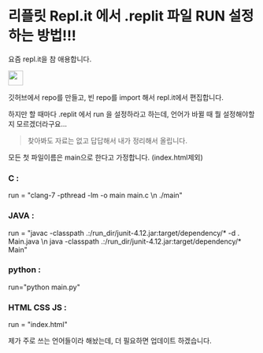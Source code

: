 # 리플릿 Repl.it 에서 .replit 파일 RUN 설정하는 방법!!!


요즘 repl.it을 참 애용합니다.

<a href="#">
 <img src="https://pbs.twimg.com/profile_images/1181584215818637318/5PSC29ff_400x400.jpg" width="30px">
</a>

깃허브에서 repo를 만들고,
빈 repo를 import 해서 repl.it에서 편집합니다.

하지만 할 때마다 .replit 에서 run 을 설정하라고 하는데,
언어가 바뀔 때 뭘 설정해야할 지 모르겠더라구요...




 > 찾아봐도 자료는 없고 답답해서 내가 정리해서 올립니다.
 
 
 
 

모든 첫 파일이름은 main으로 한다고 가정합니다. (index.html제외)

### C :
run = "clang-7 -pthread -lm -o main main.c \n ./main"

### JAVA :
run = "javac -classpath .:/run_dir/junit-4.12.jar:target/dependency/* -d . Main.java \n java -classpath .:/run_dir/junit-4.12.jar:target/dependency/* Main"

### python :
run="python main.py"

### HTML CSS JS :
run = "index.html"


제가 주로 쓰는 언어들이라 해놨는데,
더 필요하면 업데이트 하겠습니다.
